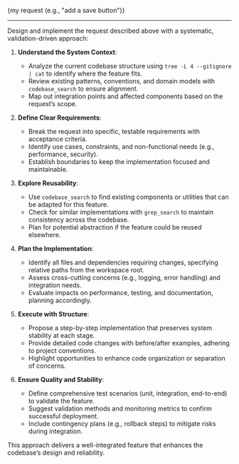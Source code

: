{my request (e.g., "add a save button")}

---

Design and implement the request described above with a systematic, validation-driven approach:

1. **Understand the System Context**:
   - Analyze the current codebase structure using `tree -L 4 --gitignore | cat` to identify where the feature fits.
   - Review existing patterns, conventions, and domain models with `codebase_search` to ensure alignment.
   - Map out integration points and affected components based on the request’s scope.

2. **Define Clear Requirements**:
   - Break the request into specific, testable requirements with acceptance criteria.
   - Identify use cases, constraints, and non-functional needs (e.g., performance, security).
   - Establish boundaries to keep the implementation focused and maintainable.

3. **Explore Reusability**:
   - Use `codebase_search` to find existing components or utilities that can be adapted for this feature.
   - Check for similar implementations with `grep_search` to maintain consistency across the codebase.
   - Plan for potential abstraction if the feature could be reused elsewhere.

4. **Plan the Implementation**:
   - Identify all files and dependencies requiring changes, specifying relative paths from the workspace root.
   - Assess cross-cutting concerns (e.g., logging, error handling) and integration needs.
   - Evaluate impacts on performance, testing, and documentation, planning accordingly.

5. **Execute with Structure**:
   - Propose a step-by-step implementation that preserves system stability at each stage.
   - Provide detailed code changes with before/after examples, adhering to project conventions.
   - Highlight opportunities to enhance code organization or separation of concerns.

6. **Ensure Quality and Stability**:
   - Define comprehensive test scenarios (unit, integration, end-to-end) to validate the feature.
   - Suggest validation methods and monitoring metrics to confirm successful deployment.
   - Include contingency plans (e.g., rollback steps) to mitigate risks during integration.

This approach delivers a well-integrated feature that enhances the codebase’s design and reliability.